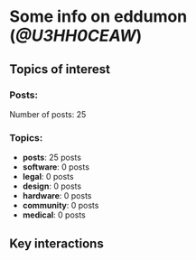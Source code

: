 # Some info on eddumon (_@U3HH0CEAW_)


## Topics of interest

### Posts: 

Number of posts: 25

### Topics:

* __posts__: 25 posts
* __software__: 0 posts
* __legal__: 0 posts
* __design__: 0 posts
* __hardware__: 0 posts
* __community__: 0 posts
* __medical__: 0 posts

## Key interactions 

